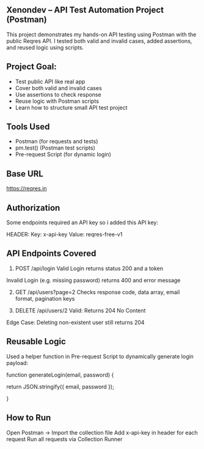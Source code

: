 ## Xenondev – API Test Automation Project (Postman)
This project demonstrates my hands-on API testing using Postman with the public Reqres API. I tested both valid and invalid cases, added assertions, and reused logic using scripts.

## Project Goal:
- Test public API like real app
- Cover both valid and invalid cases
- Use assertions to check response
- Reuse logic with Postman scripts
- Learn how to structure small API test project

## Tools Used
- Postman (for requests and tests)
- pm.test() (Postman test scripts)
- Pre-request Script (for dynamic login)

## Base URL
https://reqres.in

## Authorization
Some endpoints required an API key so i added this API key:

HEADER:
Key: x-api-key
Value: reqres-free-v1

## API Endpoints Covered
1. POST /api/login
Valid Login returns status 200 and a token

Invalid Login (e.g. missing password) returns 400 and error message

2. GET /api/users?page=2
Checks response code, data array, email format, pagination keys

3. DELETE /api/users/2
Valid: Returns 204 No Content

Edge Case: Deleting non-existent user still returns 204

## Reusable Logic
Used a helper function in Pre-request Script to dynamically generate login payload:


function generateLogin(email, password) {  

  return JSON.stringify({ email, password });  
  
}

## How to Run
Open Postman → Import the collection file
Add x-api-key in header for each request
Run all requests via Collection Runner

